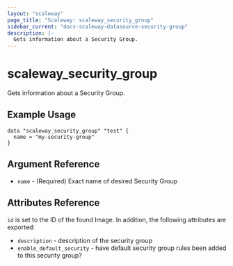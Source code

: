 ```yaml
---
layout: "scaleway"
page_title: "Scaleway: scaleway_security_group"
sidebar_current: "docs-scaleway-datasource-security-group"
description: |-
  Gets information about a Security Group.
---
```


# scaleway_security_group

Gets information about a Security Group.

## Example Usage

```hcl
data "scaleway_security_group" "test" {
  name = "my-security-group"
}
```

## Argument Reference

* `name` - (Required) Exact name of desired Security Group

## Attributes Reference

`id` is set to the ID of the found Image. In addition, the following attributes
are exported:

* `description` - description of the security group
* `enable_default_security` - have default security group rules been added to this security group?
